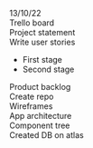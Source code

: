 13/10/22\
Trello board\
Project statement\
Write user stories
- First stage
- Second stage

Product backlog\
Create repo\
Wireframes\
App architecture\
Component tree\
Created DB on atlas
